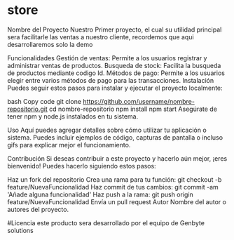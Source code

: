 # store
Nombre del Proyecto
Nuestro Primer proyecto, el cual su utilidad principal sera facilitarle las ventas a nuestro cliente, recordemos que aqui desarrollaremos solo la demo

Funcionalidades
Gestión de ventas: Permite a los usuarios registrar y administrar ventas de productos.
Busqueda de stock: Facilita la busqueda de productos mediante codigo Id.
Métodos de pago: Permite a los usuarios elegir entre varios métodos de pago para las transacciones.
Instalación
Puedes seguir estos pasos para instalar y ejecutar el proyecto localmente:

bash
Copy code
git clone https://github.com/username/nombre-repositorio.git
cd nombre-repositorio
npm install
npm start
Asegúrate de tener npm y node.js instalados en tu sistema.

Uso
Aquí puedes agregar detalles sobre cómo utilizar tu aplicación o sistema. Puedes incluir ejemplos de código, capturas de pantalla o incluso gifs para explicar mejor el funcionamiento.

Contribución
Si deseas contribuir a este proyecto y hacerlo aún mejor, ¡eres bienvenido! Puedes hacerlo siguiendo estos pasos:

Haz un fork del repositorio
Crea una rama para tu función: git checkout -b feature/NuevaFuncionalidad
Haz commit de tus cambios: git commit -am 'Añade alguna funcionalidad'
Haz push a la rama: git push origin feature/NuevaFuncionalidad
Envía un pull request
Autor
Nombre del autor o autores del proyecto.

#Licencia
este producto sera desarrollado por el equipo de Genbyte solutions

